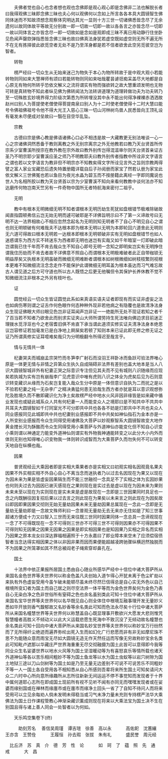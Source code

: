 <!-- { "loadSidebar": true } -->
　　夫佛者觉也自心也念者想也观也念佛即是观心观心即是念佛非二法也解脱长者曰我得观佛三昧即念佛三昧也夫心何以观佛何以念如上所言各各本具大圆镜智生佛同体迷而不知故须想念观察体究明达其光一显则十方三世一切诸佛悉皆念尽了无余遗何以故同体故平等故无分别故一即一切故一切即一故以各各言之亦皆念尽一切即一故以同体言之亦皆念尽一即一切故如是念如是观即成三昧不离日用动静行住坐卧见色闻声罄欬弹指悉皆念佛三昧也故曰佛真法身犹若虚空既如虚空则无所不遍无所不在无有拣择彼此欲觅空者无处不是乃至浑身都是若不信者欲舍此空另觅彼空岂为智者。

　　转物

　　楞严经曰一切众生从无始来迷己为物失于本心为物所转故于是中观大观小若能转物则同如来大慧禅师有颂曰若能转物则同如来咄哉瞿昙谑诳痴呆盖尽大地都是自心原无有物何所转乎恐依文解义之流将谓实有物而强欲转之故大慧重颂发明也无物可转是真转物不知此者纵见佛为佛转闻法为法转讲道理为道理转做功夫为功夫转乃至一切殊胜玄妙境界得力阶级次第悉为所转埋没其中永不能出何得净裸裸赤洒洒故赵州曰别人为菩提使老僧使得菩提南泉曰别人为十二时使老僧使得十二时大慧曰能号令佛祖佛祖号令他不得大光王入慈心三昧一切山河林树鸟兽人民悉皆向王顶礼设有毫发未尽便成对垒故曰一翳在目空华乱坠。

　　宗教

　　古德曰宗是佛心教是佛语诸佛心口必不相违是故一大藏教更无别法唯谈一心一心之宗诸佛洞然悉备于教则离教之外无别宗离宗之外无他教若曰教乃天台贤首所传宗系少室曹溪所授宗在教外教在宗外故曰教外别传岂得混滥审尔则天台贤首亲证古圣乃不明宗耶少室曹溪应圣之师乃不明教耶夫曰教外别传者指教中所诠非文字语言之谓也若以文字语言为教非但不明宗亦不知教矣得文字所诠见言外之旨则宗教两得譬之富人家业宝藏恐后遗失特置册籍详载自后子孙阅册而家宝了然若认册为家宝此依文解义三世佛冤也若以鱼目为夜光水晶为碧玉而不按册籍此离经一字即同魔说也世人为名相所胶以教为天台贤首以宗为少室曹溪不知向来看何教教中谈何法亦不知达磨传何物岂南天竺另有一件奇物中国所无者特航海来密付二祖乎。

　　无明

　　教中有根本无明微细无明不知者谓根本无明历劫生死犹如盘根错节极难除破故闻直指圆顿弗信云岂无始无明而遽可破耶是不详佛旨明示曰不了第一义谛故号曰无明不达一法界相故心不相应忽然念起名为无明则知无明者不了自心不明见自心之谓也则无明顿破有何难哉夫不达根本即为根本无明以无明为本即轮回六道舍此无明则无六道可得故曰根本无明若一达根本即根本无明顿破非实有无明如盘根错节也如人迷惑谓东为西方实不转迷东为西者即无明也迷岂有实哉又如千年暗室一灯即破此暗岂谓我已住千年而不肯去哉众生不知自心即号无明一念知之即明矣岂实有无明挣住谓我住历劫而不肯去者故不详佛意不照自心而谓根本无明极难破者此正自带枷锁无明益厚矣又执根本无明虽破而微细无明难断者谓根本如树根微细如树枝枝繁则视根本更难不知微细流注念念走作不能保护此谓微细无明耳盖为根本虽达而习气难忘故古人谓见道之后方可守道也所以古人既悟之后更无他嘱但令其保护长养休教不觉不知微细流注非根本之外另有枝叶也。

　　证

　　圆觉经云一切众生皆证圆觉此系如来真语实语夫证者即现有而实证非虚妄之法也如病伤寒则谓之证舌作何色眼作何态种种外现非若他病之有隐覆也是故清净法身众生现证佛眼大师曰眼见色岂非证耳闻声岂非证一一绝能所无处不现证若知之者千了百当若不知者乃欲舍此而别求实证夹山大师所谓劳持生死法唯向佛边求目前迷正理拨水觅浮沤也今之老宿耆旧俱不肯直下承当谓此道须实修实证夫清净法身本绝思议岂容修证若加毫发已是白净地上屙屎矣若顿了知则本来已证此即无修之修无证之证乃所谓真修实证耳噫难矣哉只为分明极翻令所得迟至哉言乎。

　　情与无情共一体

　　杞妻哭夫而城崩孟宗哭竹而冬笋李广射石而没羽王祥卧冰而鱼跃可验法界唯心原是一体更无情与非情之异第众生执久自成隔碍非法界有差别也盖大地本是当人八识大圆镜智城非外有杞妻正哭之际意识专注但见其夫而不见有城则八识随缘而应现矣若执城为实有岂有崩哉李广见虎意识中唯有虎则八识之体全为虎矣后见为石则意识转变藏识从缘而为石矣岂复能入哉众生分中原是一体但意识自执为二而扰之是以不验若杞妻之纯一无杂李广之精决勇猛何患无验哉生西方者亦犹是耳以意识观想弥陀及胜境久而不散即藏识化为净土矣故楞严经中地水火风非因非缘皆是如来藏中循业发现也或疑此城系众人共有何杞妻一人而能变众人之境耶曰是不知共中不共共中共耳夫大圆镜智如千灯同室光不可分即共中共也各各不妨是灯即共中不共也夫众人同业感报同见此城即共中共也杞妻别业感报即不共中共矣如神仙指石为金本亦是一人所变别业感报而令众生同得受用诸佛及大菩萨以妙观察智系大圆镜智故变大地作黄金搅长河为酥酪而令众生同得受用小乘菩萨与外道神仙亦能变化但不知自心识变小乘则谓以神通定力能变外道神仙则谓实有外物我神通能转变之以此分大小内外而体则无别也知得唯心识变物我一体则转识成智而为大乘菩萨久而勿失何不可以转变天地自在纵横也哉。

　　因果

　　普贤观经云大乘因者即是实相大乘果者亦是实相又曰初观实相名因观竟名果夫因果不外实相实相不外自心自心不离当念而迷执者乃以过去名因现在为果又以现在为因未来为果是皆虚妄因果隔生而不能三世融彻一念具足不了实相之体为玄因妙果也何则夫过去为因因已谢灭感现在之果则现在是实过去是虚以现在为因未来为果则未来未至以现在为实则现在是实未来是虚是故现在一念即是三世因果同时具足也一念之内既酬往因复招后果以过去言之则此现在为果矣以未来言之则此现在为因矣故曰即因即果因果交彻则无始无量劫因果未来无量劫因果总属现在一念此一念即是无量劫无量劫即是一念故文殊师利曰一念普观无量劫无去无来亦无住如是了知三世事超诸方便成十力又曰智入三世而无来往既三世同时因果同体一念总具一念谛观现在一念了不可得既现在一念不可得则三世亦不可得三世不可得则因果亦不可得因果不可得则知无因果之因果无因果之因果是即实相因果也是知因果乃实相之异名而实相乃因果之原本龙女曰深达罪福相遍照于十方永嘉曰了即业障本来空未了应须偿宿债智者当念达得实相因果之体以非因非果而因而果便能超越凌跨驰骤纵横迥然独脱而不为因果之所笼罩如其不然总被阎老子绳索穿却鼻孔在。

　　国土

　　十法界中依正果报所居国土悉由自心随业所感华严经中十信位中诸大菩萨所从来国名金色世界等夫世界何以称金色盖凡夫创始入道乍得心开犹未离于色尘旷劫以来执有外色虚妄受用今虽乍破未能顿尽虽未终尽然巳信得总是自心实无外色以自己根境所变幻者为国土而自己居之则尽空法界一体平等而为金色世界矣何为金色乃表自心无染白净之色非世俗所有窒碍之色也余名虽别类此可知十住位中诸大菩萨所从来国名宝华世界等夫世界何以名华既见自心则全体住中根境互融事理开发无量妙义悉如华开放则香气馥郁故又名妙香等余名类此可知而色法永尽矣十行位中诸大菩萨所从来国名幢慧世界等夫世界何以称慧盖自心既显理事开敷欲兴大愿发大悲则惟凭智慧幢者高胜义不倾动义以此大义运载悲愿生死海中不致沉没了无倾动故名幢慧也余名类此可知十回向中诸大菩萨所从来国名妙宝世界等夫世界何以称妙宝万行纷然而了无所得纤尘绝迹而遍界弥纶出死入生而如幻化广行悲愿而非有非无如摩尼珠不思不为能随众意而雨宝无尽如大圆镜无造无作天然任运而写像无穷故称妙宝余名类此可知毗卢遮那以华藏庄严世界海重重无尽交彻融摄为国土此皆可以意得即今我等同业众生名娑婆世界以地水火风等为国土坚湿暖动等为有喜怒哀乐等情所载也诸天外道神仙等各以苦乐相间粗妙不等为国土鱼龙等以水为国土虫蚁等以岩穴树隙为国土地狱三途以刀山剑树等为国土如是乃至无量无边差别不可说不可说苦乐不同粗妙不等一人一国土各自受用各不相知悉从自心所感则吾辈将来所生国土可知矣请问大众二六时中心所向意所缘趣所从志所往新新无间运运不停不事觉知而发现者于十界中属何道耶心志所在即成国土现前所有视不见听不闻有亦同无而嘿嘿发现者或在娑婆而缘别国或在禅林而缘廛市或在廛市而缘净土回头一省了了自知不待问人而将来受用可以立见余每劝人倘未发明未得稳当或习气未净力量未充则专持楞严法华大乘佛法为国土日作课程管教心神渐染藏识薰成则现在将来以大乘法宝为国土决不生在别国且得与诸上善人同会一处智者以为何如。

　　天乐鸣空集卷下(终)

　　　助刻芳名
　善信吴周瑾　谭吉瑄　徐善　高以永
　　　高佑釲　沈蕙纕　王亦含　王赞佺
　　　王履恒　孙去瑕　张拔　朱有礼
　　　盛民誉　周元经

　比丘济　苏　真　介　德　芳　性　论
　　　如　珂　了　蕴　照　先　通　戒
　　　大　昌
